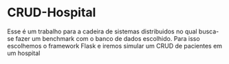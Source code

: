 # CRUD-Hospital
Esse é um trabalho para a cadeira de sistemas distribuidos no qual busca-se fazer um benchmark com o banco de dados escolhido. Para isso escolhemos o framework Flask e iremos simular um CRUD de pacientes em um hospital
